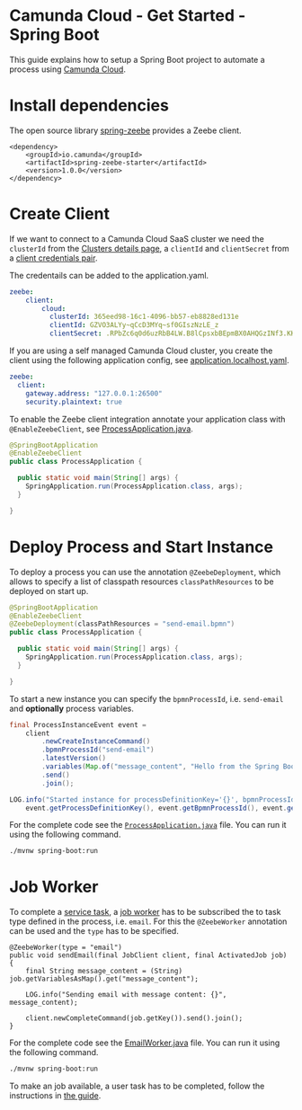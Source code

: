 # Camunda Cloud - Get Started - Spring Boot

This guide explains how to setup a Spring Boot project to automate a process using
[Camunda Cloud](https://camunda.com/products/cloud/).

# Install dependencies

The open source library [spring-zeebe](https://github.com/zeebe-io/spring-zeebe)
provides a Zeebe client.

```
<dependency>
	<groupId>io.camunda</groupId>
	<artifactId>spring-zeebe-starter</artifactId>
	<version>1.0.0</version>
</dependency>
```

# Create Client

If we want to connect to a Camunda Cloud SaaS cluster we need the `clusterId`
from the [Clusters details
page](https://docs.camunda.io/docs/product-manuals/cloud-console/manage-clusters/create-cluster),
a `clientId` and `clientSecret` from a [client credentials
pair](https://docs.camunda.io/docs/product-manuals/cloud-console/manage-clusters/manage-api-clients). 

The credentails can be added to the application.yaml.

```yaml
zeebe:
    client:
        cloud:
          clusterId: 365eed98-16c1-4096-bb57-eb8828ed131e
          clientId: GZVO3ALYy~qCcD3MYq~sf0GIszNzLE_z
          clientSecret: .RPbZc6q0d6uzRbB4LW.B8lCpsxbBEpmBX0AHQGzINf3.KK9RkzZW1aDaZ-7WYNJ
```

If you are using a self managed Camunda Cloud cluster, you create the client
using the following application config, see
[application.localhost.yaml](src/main/resources/application.localhost.yaml).

```yaml
zeebe:
  client:
    gateway.address: "127.0.0.1:26500"
    security.plaintext: true
```

To enable the Zeebe client integration annotate your application class with
`@EnableZeebeClient`, see
[ProcessApplication.java](src/main/java/io/camunda/getstarted/ProcessApplication.java).

```java
@SpringBootApplication
@EnableZeebeClient
public class ProcessApplication {

  public static void main(String[] args) {
    SpringApplication.run(ProcessApplication.class, args);
  }

}
```

# Deploy Process and Start Instance

To deploy a process you can use the annotation `@ZeebeDeployment`, which allows
to specify a list of classpath resources `classPathResources` to be deployed on
start up.

```java
@SpringBootApplication
@EnableZeebeClient
@ZeebeDeployment(classPathResources = "send-email.bpmn")
public class ProcessApplication {

  public static void main(String[] args) {
    SpringApplication.run(ProcessApplication.class, args);
  }

}
```

To start a new instance you can specify the `bpmnProcessId`, i.e.
`send-email` and **optionally** process variables.

```java
final ProcessInstanceEvent event =
	client
		.newCreateInstanceCommand()
		.bpmnProcessId("send-email")
		.latestVersion()
		.variables(Map.of("message_content", "Hello from the Spring Boot get started"))
		.send()
		.join();

LOG.info("Started instance for processDefinitionKey='{}', bpmnProcessId='{}', version='{}' with processInstanceKey='{}'",
	event.getProcessDefinitionKey(), event.getBpmnProcessId(), event.getVersion(), event.getProcessInstanceKey());
```

For the complete code see the
[`ProcessApplication.java`](src/main/java/io/camunda/getstarted/ProcessApplication.java) file. You can
run it using the following command.

```bash
./mvnw spring-boot:run
```

# Job Worker

To complete a [service
task](https://docs.camunda.io/docs/reference/bpmn-workflows/service-tasks/service-tasks/),
a [job
worker](https://docs.camunda.io/docs/product-manuals/concepts/job-workers) has
to be subscribed the to task type defined in the process, i.e. `email`. For this
the `@ZeebeWorker` annotation can be used and the `type` has to be specified.

```
@ZeebeWorker(type = "email")
public void sendEmail(final JobClient client, final ActivatedJob job) {
	final String message_content = (String) job.getVariablesAsMap().get("message_content");

	LOG.info("Sending email with message content: {}", message_content);

	client.newCompleteCommand(job.getKey()).send().join();
}
```

For the complete code see the
[EmailWorker.java](src/main/java/io/camunda/getstarted/EmailWorker.java) file. You can
run it using the following command.

```bash
./mvnw spring-boot:run
```

To make an job available, a user task has to be completed, follow the
instructions in [the guide](../README.md#complete-the-user-task).
